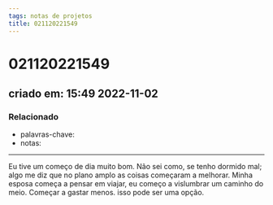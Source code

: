 ```yaml
---
tags: notas de projetos
title: 021120221549
---
```

# 021120221549
## criado em: 15:49 2022-11-02

### Relacionado
- palavras-chave: 
- notas: 
---
Eu tive um começo de dia muito bom. Não sei como, se tenho dormido mal; algo me diz que no plano amplo as coisas começaram a melhorar. Minha esposa começa a pensar em viajar, eu começo a vislumbrar um caminho do meio. 
Começar a gastar menos. isso pode ser uma opção.